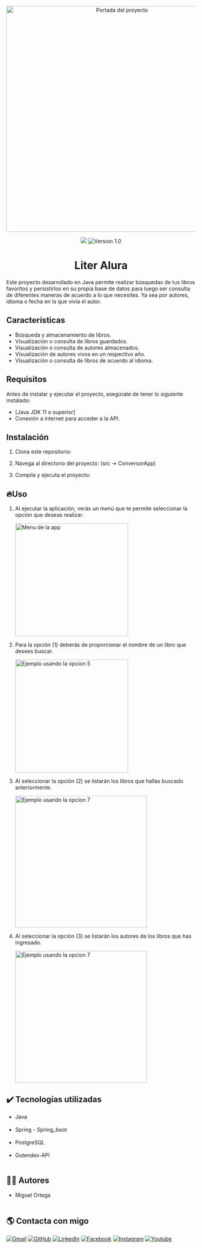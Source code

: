 <p align="center">
  <img src="/src/imagenes/1.jpg" alt="Portada del proyecto" width="600">
</p>
<p align="center">
  <img src="https://img.shields.io/github/stars/KhadaJhiin?style=social">
  <img src="https://img.shields.io/badge/Version-1.0-blue" alt="Version 1.0">
</p>

<h1 align = "center"> Liter Alura</h1>

Este proyecto desarrollado en Java permite realizar búsquedas de tus libros favoritos y persistirlos en su propia base de datos
para luego ser consulta de diferentes maneras de acuerdo a lo que necesites. Ya sea por autores, idioma o fecha en la que vivía el autor.

## Características

- Búsqueda y almacenamiento de libros.
- Visualización o consulta de libros guardados.
- Visualización o consulta de autores almacenados.
- Visualización de autores vivos en un respectivo año.
- Visualización o consulta de libros de acuerdo al idioma.


## Requisitos

Antes de instalar y ejecutar el proyecto, asegúrate de tener lo siguiente instalado:

- [Java JDK 11 o superior]
- Conexión a internet para acceder a la API.

## Instalación

1. Clona este repositorio:

2. Navega al directorio del proyecto: (src -> ConversorApp)

3. Compila y ejecuta el proyecto:

## 🔥Uso

1. Al ejecutar la aplicación, verás un menú que te permite seleccionar la opción que deseas realizar.

   <img src="/images/menu.jpg" alt="Menu de la app" width="300">

2. Para la opción (1) deberás de proporcionar el nombre de un libro que desees buscar.

   <img src="/images/opcion1.jpg" alt="Ejemplo usando la opcion 5" width="300">

3. Al seleccionar la opción (2) se listarán los libros que hallas buscado anteriormente.

   <img src="/images/opcion2.jpg" alt="Ejemplo usando la opcion 7" width="350">

4. Al seleccionar la opción (3) se listarán los autores de los libros que has ingresado.

   <img src="/images/opcion3.jpg" alt="Ejemplo usando la opcion 7" width="350">

## ✔️ Tecnologías utilizadas
* Java <br><br>
* Spring - Spring_boot <br><br>
* PostgreSQL <br><br>
* Gutendex-API <br><br>

## 👨‍💼 Autores
* Miguel Ortega <br><br>

## :earth_americas: Contacta con migo
<p align="left">
	<a href="mailto:jose.miguel.ortega.g@gmail.com"><img src="https://img.icons8.com/bubbles/50/000000/gmail.png" alt="Gmail"/></a>
	<a href="https://github.com/KhadaJhiin"><img src="https://img.icons8.com/bubbles/50/000000/github.png" alt="GitHub"/></a>
	<a href="https://www.linkedin.com/in/jose-miguel-ortega-gaviria-648087204/"><img src="https://img.icons8.com/bubbles/50/000000/linkedin.png" alt="LinkedIn"/></a>
	<a href="https://www.facebook.com/josemiguel.ortega.5"><img src="https://img.icons8.com/bubbles/50/000000/facebook-new.png" alt="Facebook"/></a>
	<a href="https://www.instagram.com/joselo.ortega/"><img src="https://img.icons8.com/bubbles/50/000000/instagram.png" alt="Instagram"/></a>
	<a href="https://www.youtube.com/channel/UCMC7N9FRA7wncNXk-Yykh-A"><img src="https://img.icons8.com/bubbles/50/000000/youtube.png" alt="Youtube"/></a>	
</p>
